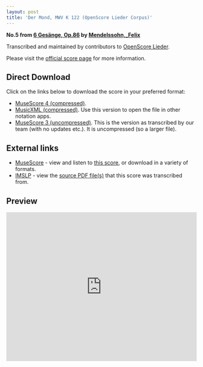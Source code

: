 ```yaml
---
layout: post
title: 'Der Mond, MWV K 122 (OpenScore Lieder Corpus)'
---
```


__No.5 from [6 Gesänge, Op.86](https://fourscoreandmore.org/OpenScore/Mendelssohn%2C_Felix/6_Ges%C3%A4nge%2C_Op.86/) by [Mendelssohn,_Felix](https://fourscoreandmore.org/OpenScore/Mendelssohn%2C_Felix)__

Transcribed and maintained by contributors to [OpenScore Lieder].

Please visit the [official score page] for more information.

[official score page]: https://musescore.com/openscore-lieder-corpus/scores/6995255
[OpenScore Lieder]: https://musescore.com/openscore-lieder-corpus

## Direct Download

Click on the links below to download the score in your preferred format:
- [MuseScore 4 (compressed)](https://fourscoreandmore.org/OpenScore/Mendelssohn%2C_Felix/6_Ges%C3%A4nge%2C_Op.86/5_Der_Mond%2C_MWV_K_122.mscz).
- [MusicXML (compressed)](https://fourscoreandmore.org/OpenScore/Mendelssohn%2C_Felix/6_Ges%C3%A4nge%2C_Op.86/5_Der_Mond%2C_MWV_K_122.mxl). Use this version to open the file in other notation apps.
- [MuseScore 3 (uncompressed)](https://raw.githubusercontent.com/OpenScore/Lieder/refs/heads/main/scores/Mendelssohn%2C_Felix/6_Ges%C3%A4nge%2C_Op.86/5_Der_Mond%2C_MWV_K_122/lc6995255.mscx). This is the version as transcribed by our team (with no updates etc.). It is uncompressed (so a larger file).

## External links

- [MuseScore] - view and listen to [this score][MuseScore], or download in a variety of formats.
- [IMSLP] - view the [source PDF file(s)][IMSLP] that this score was transcribed from.

[MuseScore]: https://musescore.com/score/6995255
[IMSLP]: https://imslp.org/wiki/Special:ReverseLookup/09356

## Preview

<iframe width="100%" height="394" src="https://musescore.com/openscore-lieder-corpus/scores/6995255/embed" frameborder="0" allowfullscreen allow="autoplay; fullscreen"></iframe>
